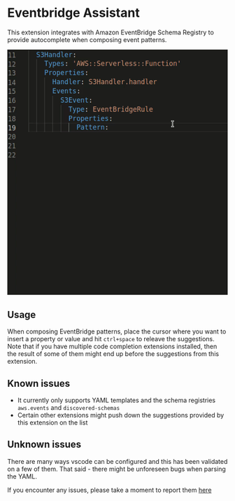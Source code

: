 # Eventbridge Assistant

This extension integrates with Amazon EventBridge Schema Registry to provide autocomplete when composing event patterns.

![Demo](./images/demo.gif)

## Usage
When composing EventBridge patterns, place the cursor where you want to insert a property or value and hit `ctrl+space` to releave the suggestions. Note that if you have multiple code completion extensions installed, then the result of some of them might end up before the suggestions from this extension.

## Known issues

* It currently only supports YAML templates and the schema registries `aws.events` and `discovered-schemas`
* Certain other extensions might push down the suggestions provided by this extension on the list

## Unknown issues

There are many ways vscode can be configured and this has been validated on a few of them. That said - there might be unforeseen bugs when parsing the YAML.

If you encounter any issues, please take a moment to report them [here](https://github.com/mhlabs/eventbridge-assistant/issues)


